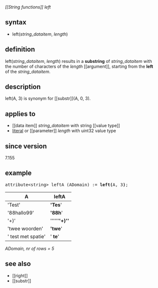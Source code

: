 *[[String functions]] left*

## syntax

- left(*string_dataitem*, *length*)

## definition

left(*string_dataitem*, *length*) results in a **substring** of *string_dataitem* with the number of characters of the *length* [[argument]], starting from the **left** of the *string_dataitem*.

## description

left(A, 3) is synonym for [[substr]](A, 0, 3).

## applies to

- [[data item]] *string_dataitem* with string [[value type]]
- [literal](https://en.wikipedia.org/wiki/Literal_(computer_programming)) or [[parameter]] *length* with uint32 value type

## since version

7.155

## example

<pre>
attribute&lt;string&gt; leftA (ADomain) := <B>left(</B>A, 3<B>)</B>;
</pre>

| A                  |    **leftA**    |
|--------------------|-----------------|
| 'Test'             | **'Tes**'       |
| '88hallo99'        | **'88h**'       |
| '+)'               | ''''''**'+)''** |
| 'twee woorden'     | **'twe**'       |
| ' test met spatie' | ' **te**'       |

*ADomain, nr of rows = 5*

## see also

- [[right]]
- [[substr]]